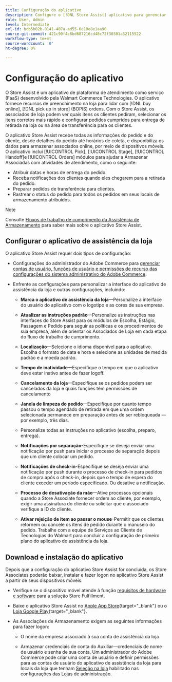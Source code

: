 ```yaml
---
title: Configuração do aplicativo
description: Configure o [!DNL Store Assist] aplicativo para gerenciar fluxos de trabalho e processos completos de preenchimento de lojas para compra online, recuperação em pedidos de lojas.
role: User, Admin
level: Intermediate
exl-id: bcb5b02b-0141-407a-ad55-6e10e8e1aa90
source-git-commit: 421c90f4c8bd687216cd48c72f30301a32115522
workflow-type: tm+mt
source-wordcount: '0'
ht-degree: 0%

---
```


# Configuração do aplicativo

O Store Assist é um aplicativo de plataforma de atendimento como serviço (FaaS) desenvolvido pela Walmart Commerce Technologies. O aplicativo fornece recursos de preenchimento na loja para lidar com [!DNL buy online], [!DNL pick up in store] (BOPIS) ordens.  Com o Store Assist, os associados de loja podem ver quais itens os clientes pediram, selecionar os itens corretos mais rápido e configurar pedidos cumpridos para entrega de retirada na loja ou na área de transferência para os clientes.

O aplicativo Store Assist recebe todas as informações do pedido e do cliente, desde detalhes do pedido até horários de coleta, e disponibiliza os dados para armazenar associados online, por meio de dispositivos móveis. O aplicativo inclui [!UICONTROL Pick], [!UICONTROL Stage], [!UICONTROL Handoff]e [!UICONTROL Orders] módulos para ajudar a Armazenar Associadas com atividades de atendimento, como o seguinte:

- Atribuir datas e horas de entrega do pedido.
- Receba notificações dos clientes quando eles chegarem para a retirada do pedido.
- Preparar pedidos de transferência para clientes.
- Rastrear o status do pedido para todos os pedidos em seus locais de armazenamento atribuídos.

>[!NOTE]
>
>Consulte [Fluxos de trabalho de cumprimento da Assistência de Armazenamento](store-assist-modules.md) para saber mais sobre o aplicativo Store Assist.

## Configurar o aplicativo de assistência da loja

O aplicativo Store Assist requer dois tipos de configuração:

- Configurações do administrador do Adobe Commerce para [gerenciar contas de usuário, funções de usuário e permissões de recurso das configurações do sistema administrativo do Adobe Commerce](user-setup.md).

- Enfrente as configurações para personalizar a interface do aplicativo de assistência da loja e outras configurações, incluindo:

   - **Marca o aplicativo de assistência da loja**—Personalize a interface do usuário do aplicativo com o logotipo e as cores de sua empresa.

   - **Atualizar as instruções padrão**—Personalize as instruções nas interfaces do Store Assist para os módulos de Escolha, Estágio, Passagem e Pedido para seguir as políticas e os procedimentos de sua empresa, além de orientar os Associados de Loja em cada etapa do fluxo de trabalho de cumprimento.

   - **Localização**—Selecione o idioma disponível para o aplicativo. Escolha o formato de data e hora e selecione as unidades de medida padrão e a moeda padrão.

   - **Tempo de inatividade**—Especifique o tempo em que o aplicativo deve estar inativo antes de fazer logoff.

   - **Cancelamento da loja**—Especifique se os pedidos podem ser cancelados da loja e quais funções têm permissões de cancelamento

   - **Janela de limpeza do pedido**—Especifique por quanto tempo passou o tempo agendado de retirada em que uma ordem selecionada permanece em preparação antes de ser rebloqueada — por exemplo, três dias.

   - Personalize todas as instruções no aplicativo (escolha, preparo, entrega).

   - **Notificações por separação**-Especifique se deseja enviar uma notificação por push para iniciar o processo de separação depois que um cliente colocar um pedido.

   - **Notificações de check-in**-Especifique se deseja enviar uma notificação por push durante o processo de check-in para pedidos de compra após o check-in, depois que o tempo de espera do cliente exceder um período especificado. Ou desative a notificação.

   - **Processo de desativação da mão**—Ative processos opcionais quando a Store Associate fornecer ordem ao cliente, por exemplo, exigir uma assinatura do cliente ou solicitar que o associado verifique a ID do cliente.

   - **Ativar rejeição de item ao passar o mouse**-Permitir que os clientes retornem ou cancele os itens de pedido durante o manuseio do pedido.
   Trabalhe com a equipe de Serviços ao Cliente de Tecnologias do Walmart para concluir a configuração de primeiro plano do aplicativo de assistência da loja.

## Download e instalação do aplicativo

Depois que a configuração do aplicativo Store Assist for concluída, os Store Associates poderão baixar, instalar e fazer logon no aplicativo Store Assist a partir de seus dispositivos móveis.

- Verifique se o dispositivo móvel atende à função [requisitos de hardware e software](solution-requirements.md#store-assist-app-requirements) para a solução Store Fulfillment.

- Baixe o aplicativo Store Assist no [Apple App Store](https://apps.apple.com/us/app/store-assist-by-walmart/id16092815390){target=&quot;_blank&quot;} ou o [Loja Google Play](https://play.google.com/store/apps/details?id=com.walmart.faas.storeassist){target=&quot;_blank&quot;}.

- As Associações de Armazenamento exigem as seguintes informações para fazer logon:

   - O nome da empresa associado à sua conta de assistência da loja

   - Armazenar credenciais de conta do Auxiliar—credenciais de nome de usuário e senha de sua conta.
   Um administrador do Adobe Commerce pode criar uma conta de usuário e definir permissões para as contas de usuário do aplicativo de assistência da loja para locais da loja que tenham [Seleção na loja](merchant-store-configuration.md#pickup-location-configuration) habilitado nas configurações das Lojas de administração.
